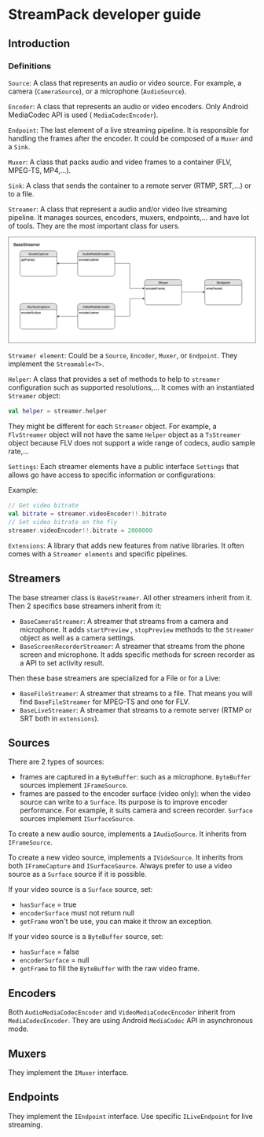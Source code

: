 # StreamPack developer guide

## Introduction

### Definitions

`Source`:
A class that represents an audio or video source. For example, a camera (`CameraSource`), or a
microphone (`AudioSource`).

`Encoder`:
A class that represents an audio or video encoders. Only Android MediaCodec API is used (
`MediaCodecEncoder`).

`Endpoint`:
The last element of a live streaming pipeline. It is responsible for handling the frames after the
encoder.
It could be composed of a `Muxer` and a `Sink`.

`Muxer`:
A class that packs audio and video frames to a container (FLV, MPEG-TS, MP4,...).

`Sink`:
A class that sends the container to a remote server (RTMP, SRT,...) or to a file.

`Streamer`:
A class that represent a audio and/or video live streaming pipeline. It manages sources, encoders,
muxers, endpoints,... and have lot of tools. They are the most important class for users.

![streamer.png](https://github.com/ThibaultBee/StreamPack/blob/master/docs/assets/streamer.png)

`Streamer element`:
Could be a `Source`, `Encoder`, `Muxer`, or `Endpoint`. They implement the `Streamable<T>`.

`Helper`:
A class that provides a set of methods to help to `streamer` configuration such as supported
resolutions,... It comes with an instantiated `Streamer` object:

```kotlin
val helper = streamer.helper
```

They might be different for each `Streamer` object. For example, a `FlvStreamer` object will not
have the same `Helper` object as a `TsStreamer` object because FLV does not support a wide range of
codecs, audio sample rate,...

`Settings`:
Each streamer elements have a public interface `Settings` that allows go have access to specific 
information or configurations:

Example:

```kotlin
// Get video bitrate
val bitrate = streamer.videoEncoder!!.bitrate
// Set video bitrate on the fly
streamer.videoEncoder!!.bitrate = 2000000
```

`Extensions`:
A library that adds new features from native libraries. It often comes with a `Streamer elements`
and specific pipelines.

## Streamers

The base streamer class is `BaseStreamer`. All other streamers inherit from it. Then 2 specifics
base streamers inherit from it:

- `BaseCameraStreamer`: A streamer that streams from a camera and microphone. It adds `startPreview`
  , `stopPreview` methods to the `Streamer` object as well as a camera settings.
- `BaseScreenRecorderStreamer`: A streamer that streams from the phone screen and microphone. It
  adds specific methods for screen recorder as a API to set activity result.

Then these base streamers are specialized for a File or for a Live:

- `BaseFileStreamer`: A streamer that streams to a file. That means you will find
  `BaseFileStreamer` for MPEG-TS and one for FLV.
- `BaseLiveStreamer`: A streamer that streams to a remote server (RTMP or SRT both in `extensions`).

## Sources

There are 2 types of sources:

- frames are captured in a `ByteBuffer`: such as a microphone. `ByteBuffer` sources
  implement `IFrameSource`.
- frames are passed to the encoder surface (video only): when the video source can write to
  a `Surface`. Its purpose is to improve encoder performance. For example, it suits camera and
  screen recorder. `Surface` sources implement `ISurfaceSource`.

To create a new audio source, implements a `IAudioSource`. It inherits from `IFrameSource`.

To create a new video source, implements a `IVideSource`. It inherits from both `IFrameCapture`
and `ISurfaceSource`. Always prefer to use a video source as a `Surface` source if it is possible.

If your video source is a `Surface` source, set:

- `hasSurface` = true
- `encoderSurface` must not return null
- `getFrame` won't be use, you can make it throw an exception.

If your video source is a `ByteBuffer` source, set:

- `hasSurface` = false
- `encoderSurface` = null
- `getFrame` to fill the `ByteBuffer` with the raw video frame.

## Encoders

Both `AudioMediaCodecEncoder` and `VideoMediaCodecEncoder` inherit from `MediaCodecEncoder`. They
are using Android `MediaCodec` API in asynchronous mode.

## Muxers

They implement the `IMuxer` interface.

## Endpoints

They implement the `IEndpoint` interface. Use specific `ILiveEndpoint` for live streaming.